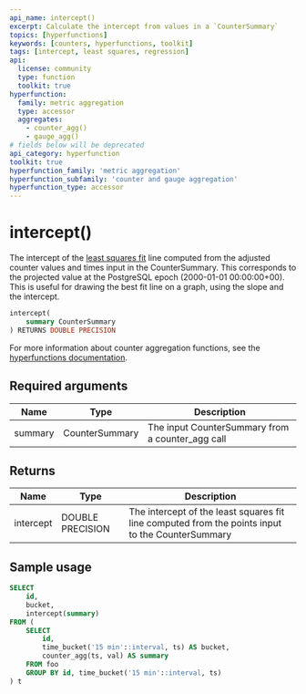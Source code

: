 ```yaml
---
api_name: intercept()
excerpt: Calculate the intercept from values in a `CounterSummary`
topics: [hyperfunctions]
keywords: [counters, hyperfunctions, toolkit]
tags: [intercept, least squares, regression]
api:
  license: community
  type: function
  toolkit: true
hyperfunction:
  family: metric aggregation
  type: accessor
  aggregates:
    - counter_agg()
    - gauge_agg()
# fields below will be deprecated
api_category: hyperfunction
toolkit: true
hyperfunction_family: 'metric aggregation'
hyperfunction_subfamily: 'counter and gauge aggregation'
hyperfunction_type: accessor
---
```


# intercept() <tag type="toolkit" content="Toolkit" />

The intercept of the [least squares fit][least-squares] line computed from the adjusted counter
values and times input in the CounterSummary. This corresponds to the projected
value at the PostgreSQL epoch (2000-01-01 00:00:00+00). This is useful for
drawing the best fit line on a graph, using the slope and the intercept.

```sql
intercept(
    summary CounterSummary
) RETURNS DOUBLE PRECISION
```

For more information about counter aggregation functions, see the
[hyperfunctions documentation][hyperfunctions-counter-agg].

## Required arguments

|Name|Type|Description|
|-|-|-|
|summary|CounterSummary|The input CounterSummary from a counter_agg call|

## Returns

|Name|Type|Description|
|-|-|-|
|intercept|DOUBLE PRECISION|The intercept of the least squares fit line computed from the points input to the CounterSummary|

## Sample usage

```sql
SELECT
    id,
    bucket,
    intercept(summary)
FROM (
    SELECT
        id,
        time_bucket('15 min'::interval, ts) AS bucket,
        counter_agg(ts, val) AS summary
    FROM foo
    GROUP BY id, time_bucket('15 min'::interval, ts)
) t
```

[hyperfunctions-counter-agg]: /timescaledb/:currentVersion:/how-to-guides/hyperfunctions/counter-aggregation/
[least-squares]:https://en.wikipedia.org/wiki/Least_squares
